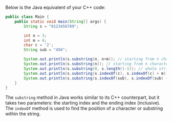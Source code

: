  Below is the Java equivalent of your C++ code:

```java
public class Main {
    public static void main(String[] args) {
        String s = "0123456789";

        int n = 3;
        int m = 4;
        char c = '2';
        String sub = "456";

        System.out.println(s.substring(n, n+m)); // starting from n characters in and of m length
        System.out.println(s.substring(n)); // starting from n characters in, up to the end of the string
        System.out.println(s.substring(0, s.length()-1)); // whole string minus the last character
        System.out.println(s.substring(s.indexOf(c), s.indexOf(c) + m)); // starting from a known character within the string and of m length
        System.out.println(s.substring(s.indexOf(sub), s.indexOf(sub) + m)); // starting from a known substring within the string and of m length
    }
}
```
The `substring` method in Java works similar to its C++ counterpart, but it takes two parameters: the starting index and the ending index (inclusive). The `indexOf` method is used to find the position of a character or substring within the string.
